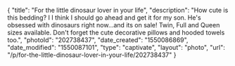 {
    "title": "For the little dinosaur lover in your life",
    "description": "How cute is this bedding?  I I think I should go ahead and get it for my son.  He's obsessed with dinosaurs right now...and its on sale!  Twin, Full and Queen sizes available.  Don't forget the cute decorative pillows  and hooded towels too.",
    "photoId": "202738437",
    "date_created": "1550086869",
    "date_modified": "1550087101",
    "type": "captivate",
    "layout": "photo",
    "url": "\/p\/for-the-little-dinosaur-lover-in-your-life\/202738437"
}